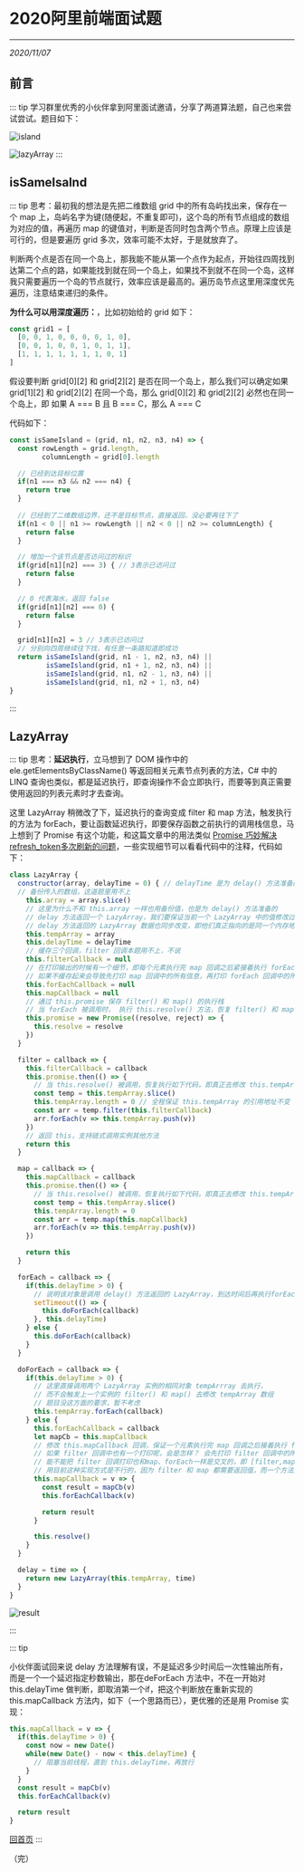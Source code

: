 # 2020阿里前端面试题
---
*2020/11/07*

## 前言

::: tip
  学习群里优秀的小伙伴拿到阿里面试邀请，分享了两道算法题，自己也来尝试尝试。题目如下：

  ![island](./assets/island.png)

  ![lazyArray](./assets/lazyArray.png)
:::

## isSameIsalnd

::: tip
  思考：最初我的想法是先把二维数组 grid 中的所有岛屿找出来，保存在一个 map 上，岛屿名字为键(随便起，不重复即可)，这个岛的所有节点组成的数组为对应的值，再遍历 map 的键值对，判断是否同时包含两个节点。原理上应该是可行的，但是要遍历 grid 多次，效率可能不太好，于是就放弃了。

  判断两个点是否在同一个岛上，那我能不能从第一个点作为起点，开始往四周找到达第二个点的路，如果能找到就在同一个岛上，如果找不到就不在同一个岛，这样我只需要遍历一个岛的节点就行，效率应该是最高的。遍历岛节点这里用深度优先遍历，注意结束递归的条件。

  **为什么可以用深度遍历：**，比如初始给的 grid 如下：

```js
const grid1 = [
  [0, 0, 1, 0, 0, 0, 0, 1, 0],
  [0, 0, 1, 0, 0, 1, 0, 1, 1],
  [1, 1, 1, 1, 1, 1, 1, 0, 1]
]
```

  假设要判断 grid[0][2] 和 grid[2][2] 是否在同一个岛上，那么我们可以确定如果 grid[1][2] 和 grid[2][2] 在同一个岛，那么 grid[0][2] 和 grid[2][2] 必然也在同一个岛上，即 如果 A === B 且 B === C，那么 A === C


  代码如下：
```js
const isSameIsland = (grid, n1, n2, n3, n4) => {
  const rowLength = grid.length,
        columnLength = grid[0].length

  // 已经到达目标位置
  if(n1 === n3 && n2 === n4) {
    return true
  }
  
  // 已经到了二维数组边界，还不是目标节点，直接返回，没必要再往下了
  if(n1 < 0 || n1 >= rowLength || n2 < 0 || n2 >= columnLength) {
    return false
  }

  // 增加一个该节点是否访问过的标识
  if(grid[n1][n2] === 3) { // 3表示已访问过
    return false
  }

  // 0 代表海水，返回 false
  if(grid[n1][n2] === 0) {
    return false
  }

  grid[n1][n2] = 3 // 3表示已访问过
  // 分别向四周继续往下找，有任意一条路知道即成功
  return isSameIsland(grid, n1 - 1, n2, n3, n4) ||
         isSameIsland(grid, n1 + 1, n2, n3, n4) ||
         isSameIsland(grid, n1, n2 - 1, n3, n4) ||
         isSameIsland(grid, n1, n2 + 1, n3, n4)
}
```
:::

## LazyArray

::: tip
  思考：**延迟执行**，立马想到了 DOM 操作中的 ele.getElementsByClassName() 等返回相关元素节点列表的方法，C# 中的 LINQ 查询也类似，都是延迟执行，即查询操作不会立即执行，而要等到真正需要使用返回的列表元素时才去查询。

  这里 LazyArray 稍微改了下，延迟执行的查询变成 filter 和 map 方法，触发执行的方法为 forEach，要让函数延迟执行，即要保存函数之前执行的调用栈信息，马上想到了 Promise 有这个功能，和这篇文章中的用法类似 [Promise 巧妙解决refresh_token多次刷新的问题](https://mp.weixin.qq.com/s?__biz=MzIwNjc5ODA1Mw==&mid=2247484094&idx=1&sn=a39d5b16f674bc5b41a23ed322dee230&chksm=971d6f34a06ae6220e11378a41b2a22247551b47fca62d753559f926ffb8a0c3c2ca7effd629&token=181237259&lang=zh_CN#rd)，一些实现细节可以看看代码中的注释，代码如下：

```js
class LazyArray {
  constructor(array, delayTime = 0) { // delayTime 是为 delay() 方法准备的
  // 备份传入的数组，这道题里用不上
    this.array = array.slice() 
    // 这里为什么不和 this.array 一样也用备份值，也是为 delay() 方法准备的
    // delay 方法返回一个 LazyArray，我们要保证当前一个 LazyArray 中的值修改过后，
    // delay 方法返回的 LazyArray 数据也同步改变，即他们真正指向的是同一个内存地址
    this.tempArray = array 
    this.delayTime = delayTime
    // 缓存三个回调，filter 回调本题用不上，不说
    this.filterCallback = null
    // 在打印输出的时候有一个细节，即每个元素执行完 map 回调之后紧接着执行 forEach 回调
    // 如果不缓存起来会导致先打印 map 回调中的所有信息，再打印 forEach 回调中的所有信息，而不是交叉式的打印
    this.forEachCallback = null
    this.mapCallback = null
    // 通过 this.promise 保存 filter() 和 map() 的执行栈
    // 当 forEach 被调用时， 执行 this.resolve() 方法，恢复 filter() 和 map() 的执行
    this.promise = new Promise((resolve, reject) => {
      this.resolve = resolve
    })
  }

  filter = callback => {
    this.filterCallback = callback
    this.promise.then(() => {
      // 当 this.resolve() 被调用，恢复执行如下代码，即真正去修改 this.tempArray 中的数据
      const temp = this.tempArray.slice()
      this.tempArray.length = 0 // 全程保证 this.tempArray 的引用地址不变
      const arr = temp.filter(this.filterCallback)
      arr.forEach(v => this.tempArray.push(v))
    })
    // 返回 this，支持链式调用实例其他方法
    return this
  }

  map = callback => {
    this.mapCallback = callback
    this.promise.then(() => {
      // 当 this.resolve() 被调用，恢复执行如下代码，即真正去修改 this.tempArray 中的数据
      const temp = this.tempArray.slice()
      this.tempArray.length = 0
      const arr = temp.map(this.mapCallback)
      arr.forEach(v => this.tempArray.push(v))
    })

    return this
  }

  forEach = callback => {
    if(this.delayTime > 0) {
      // 说明该对象是调用 delay() 方法返回的 LazyArray，到达时间后再执行forEach 回调
      setTimeout(() => {
        this.doForEach(callback)
      }, this.delayTime)
    } else {
      this.doForEach(callback)
    }
  }

  doForEach = callback => {
    if(this.delayTime > 0) {
      // 这里直接调用两个 LazyArray 实例的相同对象 tempArrray 去执行，
      // 而不会触发上一个实例的 filter() 和 map() 去修改 tempArray 数组
      // 题目没这方面的要求，暂不考虑
      this.tempArray.forEach(callback)
    } else {
      this.forEachCallback = callback
      let mapCb = this.mapCallback
      // 修改 this.mapCallback 回调，保证一个元素执行完 map 回调之后接着执行 forEach 回调
      // 如果 filter 回调中也有一个打印呢，会是怎样？ 会先打印 filter 回调中的所有信息
      // 能不能把 filter 回调打印也和map、forEach一样是交叉的，即 [filter,map,forEach]、[filter,map,forEach]
      // 用目前这种实现方式是不行的，因为 filter 和 map 都需要返回值，而一个方法只有一个返回值，题目也没这个要求，不管它
      this.mapCallback = v => {
        const result = mapCb(v)
        this.forEachCallback(v)

        return result
      }

      this.resolve()
    } 
  }

  delay = time => {
    return new LazyArray(this.tempArray, time)
  }
}
```

  ![result](./assets/lazyArrayResult.png)

:::

::: tip

  小伙伴面试回来说 delay 方法理解有误，不是延迟多少时间后一次性输出所有，而是一个一个延迟指定秒数输出，那在deForEach 方法中，不在一开始对 this.delayTime 做判断，即取消第一个if，把这个判断放在重新实现的 this.mapCallback 方法内，如下（一个思路而已），更优雅的还是用 Promise 实现：

```js
this.mapCallback = v => {
  if(this.delayTime > 0) {
    const now = new Date()
    while(new Date() - now < this.delayTime) {
      // 阻塞当前线程，直到 this.delayTime，再放行
    }
  }
  const result = mapCb(v)
  this.forEachCallback(v)

  return result
}
```

  [回首页](/algorithm)
:::

（完）